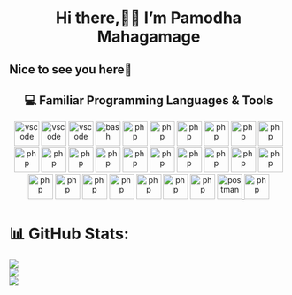
<h1 align="center">Hi there,👋👋 I’m Pamodha Mahagamage</h1> 

<h2>Nice to see you here🚀</h2> 

<h2 align="center"> 💻&nbsp;Familiar Programming Languages & Tools</h2>

  <p align="center">
    <img src="https://cdn.jsdelivr.net/gh/devicons/devicon/icons/vscode/vscode-original.svg" alt="vscode" width="45" height="45"/>
    <img src="https://cdn.jsdelivr.net/gh/devicons/devicon/icons/jupyter/jupyter-original.svg" alt="vscode" width="45" height="45"/>
    <img src="https://cdn.jsdelivr.net/gh/devicons/devicon/icons/atom/atom-original.svg" alt="vscode" width="45" height="45"/>     
    <img src="https://cdn.jsdelivr.net/gh/devicons/devicon/icons/bash/bash-original.svg" alt="bash" width="45" height="45"/>
    <img src="https://cdn.jsdelivr.net/gh/devicons/devicon/icons/c/c-original.svg" alt="php" width="45" height="45"/>   
    <img src="https://cdn.jsdelivr.net/gh/devicons/devicon/icons/cplusplus/cplusplus-original.svg" alt="php" width="45" height="45"/> 
    <img src="https://cdn.jsdelivr.net/gh/devicons/devicon/icons/python/python-original.svg" alt="php" width="45" height="45"/>
    <img src="https://cdn.jsdelivr.net/gh/devicons/devicon/icons/javascript/javascript-original.svg" alt="php" width="45" height="45"/>
    <img src="https://cdn.jsdelivr.net/gh/devicons/devicon/icons/typescript/typescript-original.svg" alt="php" width="45" height="45"/>
    <img src="https://cdn.jsdelivr.net/gh/devicons/devicon/icons/java/java-original.svg" alt="php" width="45" height="45"/>
    <img src="https://cdn.jsdelivr.net/gh/devicons/devicon/icons/scala/scala-original.svg" alt="php" width="45" height="45"/>
    <img src="https://cdn.jsdelivr.net/gh/devicons/devicon/icons/dart/dart-original.svg" alt="php" width="45" height="45"/>
    <img src="https://cdn.jsdelivr.net/gh/devicons/devicon/icons/flutter/flutter-original.svg" alt="php" width="45" height="45"/>
    <img src="https://cdn.jsdelivr.net/gh/devicons/devicon/icons/php/php-original.svg" alt="php" width="45" height="45"/>
    <img src="https://cdn.jsdelivr.net/gh/devicons/devicon/icons/html5/html5-original.svg" alt="php" width="45" height="45"/>
    <img src="https://cdn.jsdelivr.net/gh/devicons/devicon/icons/css3/css3-original.svg" alt="php" width="45" height="45"/>
    <img src="https://cdn.jsdelivr.net/gh/devicons/devicon/icons/react/react-original.svg" alt="php" width="45" height="45"/>
    <img src="https://cdn.jsdelivr.net/gh/devicons/devicon/icons/materialui/materialui-original.svg" alt="php" width="45" height="45"/>
    <img src="https://cdn.jsdelivr.net/gh/devicons/devicon/icons/nodejs/nodejs-original.svg" alt="php" width="45" height="45"/>
    <img src="https://cdn.jsdelivr.net/gh/devicons/devicon/icons/express/express-original.svg" alt="php" width="45" height="45"/>
    <img src="https://cdn.jsdelivr.net/gh/devicons/devicon/icons/docker/docker-original.svg" alt="php" width="45" height="45"/>
    <img src="https://cdn.jsdelivr.net/gh/devicons/devicon/icons/kubernetes/kubernetes-plain.svg" alt="php" width="45" height="45"/>
    <img src="https://cdn.jsdelivr.net/gh/devicons/devicon/icons/apache/apache-original.svg" alt="php" width="45" height="45"/>      
    <img src="https://cdn.jsdelivr.net/gh/devicons/devicon/icons/mysql/mysql-original.svg" alt="php" width="45" height="45"/>
    <img src="https://cdn.jsdelivr.net/gh/devicons/devicon/icons/mongodb/mongodb-original.svg" alt="php" width="45" height="45"/>  
    <img src="https://cdn.jsdelivr.net/gh/devicons/devicon/icons/firebase/firebase-plain.svg" alt="php" width="45" height="45"/> 
    <img src="https://cdn.jsdelivr.net/gh/devicons/devicon/icons/linux/linux-original.svg" alt="php" width="45" height="45"/>
   <a href="https://postman.com" target="_blank" rel="noreferrer"> <img src="https://www.vectorlogo.zone/logos/getpostman/getpostman-icon.svg" alt="postman" width="45" height="45"/> </a>
   <img src="https://cdn.jsdelivr.net/gh/devicons/devicon/icons/figma/figma-original.svg" alt="php" width="45" height="45"/>  
  </p>
  
  # 📊 GitHub Stats:
![](https://github-readme-stats.vercel.app/api?username=PSMahagamage&theme=dark&hide_border=false&include_all_commits=true&count_private=true)<br/>
![](https://github-readme-streak-stats.herokuapp.com/?user=PSMahagamage&theme=dark&hide_border=false)<br/>
![](https://github-readme-stats.vercel.app/api/top-langs/?username=PSMahagamage&theme=dark&hide_border=false&include_all_commits=true&count_private=true&layout=compact)



